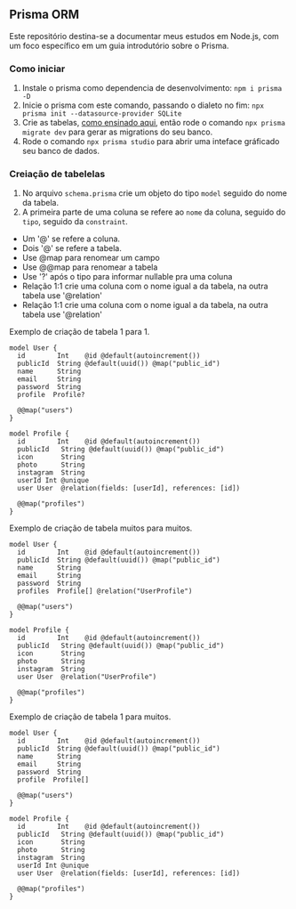 ## Prisma ORM
Este repositório destina-se a documentar meus estudos em Node.js, com um foco específico em um guia introdutório sobre o Prisma.

### Como iniciar
1. Instale o prisma como dependencia de desenvolvimento: ``npm i prisma -D``
2. Inicie o prisma com este comando, passando o dialeto no fim: ``npx prisma init --datasource-provider SQLite``
3. Crie as tabelas, [como ensinado aqui](#criacao-tabela), então rode o comando ``npx prisma migrate dev`` para gerar as migrations do seu banco.
4. Rode o comando ``npx prisma studio`` para abrir uma inteface gráficado seu banco de dados.


### <p name="criacao-tabelas">Creiação de tabelelas</p>

1. No arquivo ``schema.prisma`` crie um objeto do tipo ``model`` seguido do nome da tabela.
2. A primeira parte de uma coluna se refere ao ``nome`` da coluna, seguido do ``tipo``, seguido da ``constraint``.

- Um '@' se refere a coluna.
- Dois '@' se refere a tabela.
- Use @map para renomear um campo
- Use @@map para renomear a tabela
- Use '?' após o tipo para informar nullable pra uma coluna
- Relação 1:1 crie uma coluna com o nome igual a da tabela, na outra tabela use '@relation'
- Relação 1:1 crie uma coluna com o nome igual a da tabela, na outra tabela use '@relation'

Exemplo de criação de tabela 1 para 1.
```
model User {
  id        Int    @id @default(autoincrement())
  publicId  String @default(uuid()) @map("public_id")
  name      String
  email     String
  password  String
  profile  Profile?

  @@map("users")
}

model Profile {
  id        Int    @id @default(autoincrement())
  publicId   String @default(uuid()) @map("public_id")
  icon       String
  photo      String
  instagram  String
  userId Int @unique
  user User  @relation(fields: [userId], references: [id])

  @@map("profiles")
}
```

Exemplo de criação de tabela muitos para muitos.
```
model User {
  id        Int    @id @default(autoincrement())
  publicId  String @default(uuid()) @map("public_id")
  name      String
  email     String
  password  String
  profiles  Profile[] @relation("UserProfile")

  @@map("users")
}

model Profile {
  id        Int    @id @default(autoincrement())
  publicId   String @default(uuid()) @map("public_id")
  icon       String
  photo      String
  instagram  String
  user User  @relation("UserProfile")

  @@map("profiles")
}
```

Exemplo de criação de tabela 1 para muitos.
```
model User {
  id        Int    @id @default(autoincrement())
  publicId  String @default(uuid()) @map("public_id")
  name      String
  email     String
  password  String
  profile  Profile[]

  @@map("users")
}

model Profile {
  id        Int    @id @default(autoincrement())
  publicId   String @default(uuid()) @map("public_id")
  icon       String
  photo      String
  instagram  String
  userId Int @unique
  user User  @relation(fields: [userId], references: [id])

  @@map("profiles")
}
```
